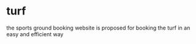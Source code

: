 # turf
the sports ground booking website is proposed for booking the turf in an easy and efficient way


